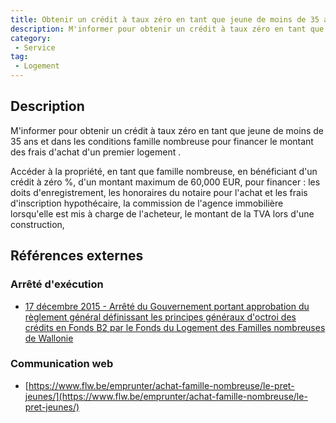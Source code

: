 ```yaml
---
title: Obtenir un crédit à taux zéro en tant que jeune de moins de 35 ans et dans les conditions famille nombreuse pour financer le montant des frais d'achat d'un premier logement  
description: M'informer pour obtenir un crédit à taux zéro en tant que jeune de moins de 35 ans et dans les conditions famille nombreuse pour financer le montant des frais d'achat d'un premier logement  
category: 
 - Service
tag: 
 - Logement
---
```


## Description

M'informer pour obtenir un crédit à taux zéro en tant que jeune de moins de 35 ans et dans les conditions famille nombreuse pour financer le montant des frais d'achat d'un premier logement  .

Accéder à la propriété, en tant que famille nombreuse,  en bénéficiant d'un crédit à zéro %, d'un montant maximum de 60,000 EUR, pour financer : les doits d'enregistrement, les honoraires du notaire pour l'achat et les frais d'inscription hypothécaire, la commission de l'agence immobilière lorsqu'elle est mis à charge de l'acheteur, le montant de la TVA lors d'une construction, 

## Références externes 

### Arrêté d'exécution

- [17 décembre 2015 - Arrêté du Gouvernement portant approbation du règlement général définissant les principes généraux d'octroi des crédits en Fonds B2 par le Fonds du Logement des Familles nombreuses de Wallonie](https://wallex.wallonie.be/eli/arrete/2015/12/17/2016200122/2016/01/01)
### Communication web

- [https://www.flw.be/emprunter/achat-famille-nombreuse/le-pret-jeunes/](https://www.flw.be/emprunter/achat-famille-nombreuse/le-pret-jeunes/)


